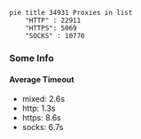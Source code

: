 
```mermaid
pie title 34931 Proxies in list
    "HTTP" : 22911
    "HTTPS": 5069
    "SOCKS" : 10770
```

### Some Info
#### Average Timeout

- mixed: 2.6s
- http: 1.3s
- https: 8.6s
- socks: 6.7s